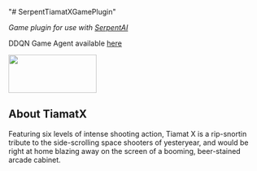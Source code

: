 "# SerpentTiamatXGamePlugin"

*Game plugin for use with [SerpentAI](https://github.com/SerpentAI/SerpentAI)*

DDQN Game Agent available [here](https://github.com/d0p3t/SerpentTiamatXGameAgentPlugin)

[<img src="http://cdn.edgecast.steamstatic.com/steam/apps/400030/header.jpg" width="173" height="75" />](http://store.steampowered.com/app/400030/Cloney/)

## About TiamatX

Featuring six levels of intense shooting action, Tiamat X is a rip-snortin tribute to the side-scrolling space shooters of yesteryear, and would be right at home blazing away on the screen of a booming, beer-stained arcade cabinet.
